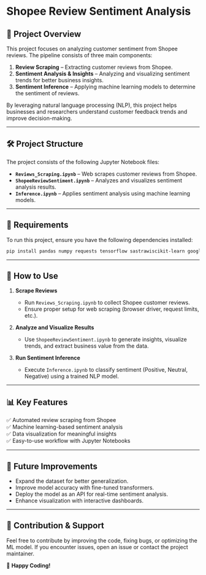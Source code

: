 # Shopee Review Sentiment Analysis

## 📌 Project Overview
This project focuses on analyzing customer sentiment from Shopee reviews. The pipeline consists of three main components:

1. **Review Scraping** – Extracting customer reviews from Shopee.
2. **Sentiment Analysis & Insights** – Analyzing and visualizing sentiment trends for better business insights.
3. **Sentiment Inference** – Applying machine learning models to determine the sentiment of reviews.

By leveraging natural language processing (NLP), this project helps businesses and researchers understand customer feedback trends and improve decision-making.

---

## 🛠 Project Structure
The project consists of the following Jupyter Notebook files:

- **`Reviews_Scraping.ipynb`** – Web scrapes customer reviews from Shopee.
- **`ShopeeReviewSentiment.ipynb`** – Analyzes and visualizes sentiment analysis results.
- **`Inference.ipynb`** – Applies sentiment analysis using machine learning models.

---

## 🔧 Requirements
To run this project, ensure you have the following dependencies installed:

```bash
pip install pandas numpy requests tensorflow sastrawiscikit-learn google_play_scraper matplotlib seaborn
```

---

## 📂 How to Use
1. **Scrape Reviews**
   - Run `Reviews_Scraping.ipynb` to collect Shopee customer reviews.
   - Ensure proper setup for web scraping (browser driver, request limits, etc.).

2. **Analyze and Visualize Results**
   - Use `ShopeeReviewSentiment.ipynb` to generate insights, visualize trends, and extract business value from the data.

3. **Run Sentiment Inference**
   - Execute `Inference.ipynb` to classify sentiment (Positive, Neutral, Negative) using a trained NLP model.

---

## 📊 Key Features
✅ Automated review scraping from Shopee  
✅ Machine learning-based sentiment analysis  
✅ Data visualization for meaningful insights  
✅ Easy-to-use workflow with Jupyter Notebooks  

---

## 📌 Future Improvements
- Expand the dataset for better generalization.
- Improve model accuracy with fine-tuned transformers.
- Deploy the model as an API for real-time sentiment analysis.
- Enhance visualization with interactive dashboards.

---

## 🤝 Contribution & Support
Feel free to contribute by improving the code, fixing bugs, or optimizing the ML model. If you encounter issues, open an issue or contact the project maintainer.

🚀 **Happy Coding!**

